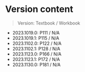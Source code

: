 # Version content
> Version: Textbook / Workbook

* 2023.1019.0: P111 / N/A
* 2023.1019.1: P115 / N/A
* 2023.1102.0: P122 / N/A
* 2023.1102.1: P128 / N/A
* 2023.1123.0: P166 / N/A
* 2023.1123.1: P172 / N/A
* 2023.1130.0: P181 / N/A